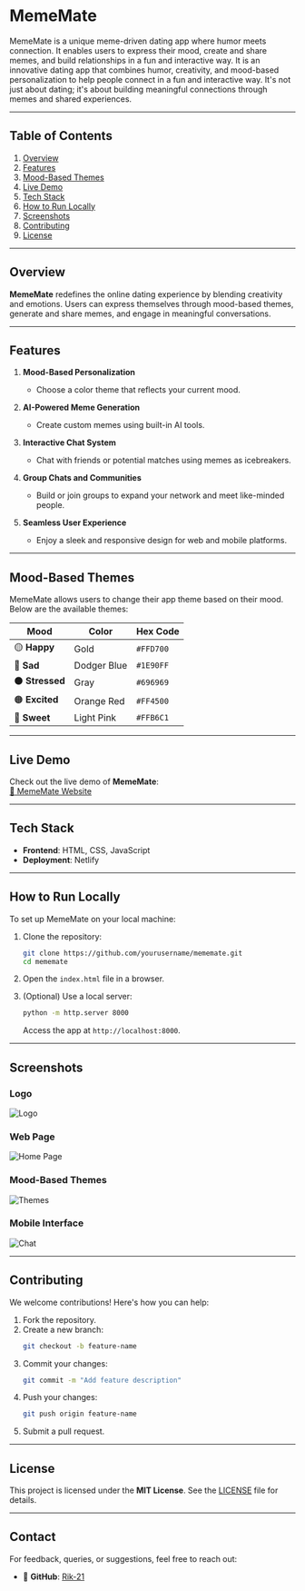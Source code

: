 # **MemeMate**
MemeMate is a unique meme-driven dating app where humor meets connection. It enables users to express their mood, create and share memes, and build relationships in a fun and interactive way. It is an innovative dating app that combines humor, creativity, and mood-based personalization to help people connect in a fun and interactive way. It's not just about dating; it's about building meaningful connections through memes and shared experiences.

---

## **Table of Contents**
1. [Overview](#overview)
2. [Features](#features)
3. [Mood-Based Themes](#mood-based-themes)
4. [Live Demo](#live-demo)
5. [Tech Stack](#tech-stack)
6. [How to Run Locally](#how-to-run-locally)
7. [Screenshots](#screenshots)
8. [Contributing](#contributing)
9. [License](#license)

---

## **Overview**
**MemeMate** redefines the online dating experience by blending creativity and emotions. Users can express themselves through mood-based themes, generate and share memes, and engage in meaningful conversations.

---

## **Features**

1. **Mood-Based Personalization**
   - Choose a color theme that reflects your current mood.

2. **AI-Powered Meme Generation**
   - Create custom memes using built-in AI tools.

3. **Interactive Chat System**
   - Chat with friends or potential matches using memes as icebreakers.

4. **Group Chats and Communities**
   - Build or join groups to expand your network and meet like-minded people.

5. **Seamless User Experience**
   - Enjoy a sleek and responsive design for web and mobile platforms.

---

## **Mood-Based Themes**
MemeMate allows users to change their app theme based on their mood. Below are the available themes:

| **Mood**       | **Color**    | **Hex Code**  |
|-----------------|-------------|---------------|
| 🟡 **Happy**   | Gold         | `#FFD700`     |
| 🔵 **Sad**     | Dodger Blue  | `#1E90FF`     |
| ⚫ **Stressed** | Gray         | `#696969`     |
| 🟠 **Excited** | Orange Red   | `#FF4500`     |
| 🎀 **Sweet**   | Light Pink   | `#FFB6C1`     |

---

## **Live Demo**
Check out the live demo of **MemeMate**:  
[🔗 MemeMate Website](https://iridescent-stardust-5587dd.netlify.app/)

---

## **Tech Stack**
- **Frontend**: HTML, CSS, JavaScript
- **Deployment**: Netlify

---

## **How to Run Locally**

To set up MemeMate on your local machine:

1. Clone the repository:
   ```bash
   git clone https://github.com/yourusername/mememate.git
   cd mememate
   ```

2. Open the `index.html` file in a browser.

3. (Optional) Use a local server:
   ```bash
   python -m http.server 8000
   ```
   Access the app at `http://localhost:8000`.

---

## **Screenshots**
### **Logo**
![Logo](./images/app_logo.png)

### **Web Page**
![Home Page](./images/Screenshot_desktop2.png)

### **Mood-Based Themes**
![Themes](./images/Mood_themes.png)

### **Mobile Interface**
![Chat](./images/screenshot_app.png)

---

## **Contributing**
We welcome contributions! Here's how you can help:

1. Fork the repository.
2. Create a new branch:
   ```bash
   git checkout -b feature-name
   ```
3. Commit your changes:
   ```bash
   git commit -m "Add feature description"
   ```
4. Push your changes:
   ```bash
   git push origin feature-name
   ```
5. Submit a pull request.

---

## **License**
This project is licensed under the **MIT License**. See the [LICENSE](LICENSE) file for details.

---

## **Contact**
For feedback, queries, or suggestions, feel free to reach out:

- 👤 **GitHub**: [Rik-21](https://github.com/Rik-21)
